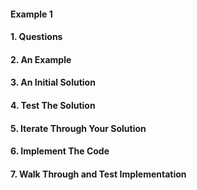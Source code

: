 



#### Example 1



#### 1. Questions



#### 2. An Example



#### 3. An Initial Solution



#### 4. Test The Solution



#### 5. Iterate Through Your Solution




#### 6. Implement The Code



#### 7. Walk Through and Test Implementation

